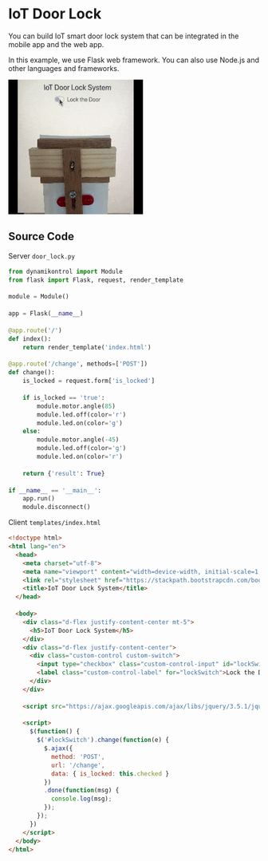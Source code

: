 # IoT Door Lock

You can build IoT smart door lock system that can be integrated in the mobile app and the web app.

In this example, we use Flask web framework.
You can also use Node.js and other languages and frameworks.

![](_static/iot_door_lock.gif)

## Source Code

Server `door_lock.py`

```python
from dynamikontrol import Module
from flask import Flask, request, render_template

module = Module()

app = Flask(__name__)

@app.route('/')
def index():
    return render_template('index.html')

@app.route('/change', methods=['POST'])
def change():
    is_locked = request.form['is_locked']

    if is_locked == 'true':
        module.motor.angle(85)
        module.led.off(color='r')
        module.led.on(color='g')
    else:
        module.motor.angle(-45)
        module.led.off(color='g')
        module.led.on(color='r')

    return {'result': True}

if __name__ == '__main__':
    app.run()
    module.disconnect()
```

Client `templates/index.html`

```html
<!doctype html>
<html lang="en">
  <head>
    <meta charset="utf-8">
    <meta name="viewport" content="width=device-width, initial-scale=1, shrink-to-fit=no">
    <link rel="stylesheet" href="https://stackpath.bootstrapcdn.com/bootstrap/4.3.1/css/bootstrap.min.css" integrity="sha384-ggOyR0iXCbMQv3Xipma34MD+dH/1fQ784/j6cY/iJTQUOhcWr7x9JvoRxT2MZw1T" crossorigin="anonymous">
    <title>IoT Door Lock System</title>
  </head>

  <body>
    <div class="d-flex justify-content-center mt-5">
      <h5>IoT Door Lock System</h5>
    </div>
    <div class="d-flex justify-content-center">
      <div class="custom-control custom-switch">
        <input type="checkbox" class="custom-control-input" id="lockSwitch">
        <label class="custom-control-label" for="lockSwitch">Lock the Door</label>
      </div>
    </div>

    <script src="https://ajax.googleapis.com/ajax/libs/jquery/3.5.1/jquery.min.js"></script>

    <script>
      $(function() {
        $('#lockSwitch').change(function(e) {
          $.ajax({
            method: 'POST',
            url: '/change',
            data: { is_locked: this.checked }
          })
          .done(function(msg) {
            console.log(msg);
          });
        });
      })
    </script>
  </body>
</html>
```